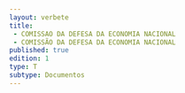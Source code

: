 ```yaml
---
layout: verbete
title:
 - COMISSAO DA DEFESA DA ECONOMIA NACIONAL
 - COMISSÃO DA DEFESA DA ECONOMIA NACIONAL
published: true
edition: 1  
type: T
subtype: Documentos
---
```


